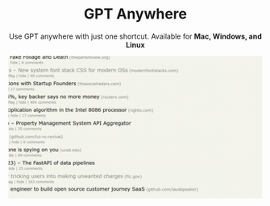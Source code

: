 <div align="center">
  <h1>GPT Anywhere</h1>
  <p>Use GPT anywhere with just one shortcut. Available for <b>Mac, Windows, and Linux</b></p>
</div>

![Demo](assets/readme_example.gif)
